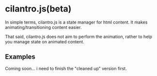 cilantro.js(beta)
=============

In simple terms, cilantro.js is a state manager for html content. It makes animating/transitioning content easier.

That said, cilantro.js does not aim to perform the animation, rather to help you manage state on animated content.

Examples
-------

Coming soon... i need to finish the "cleaned up" version first.